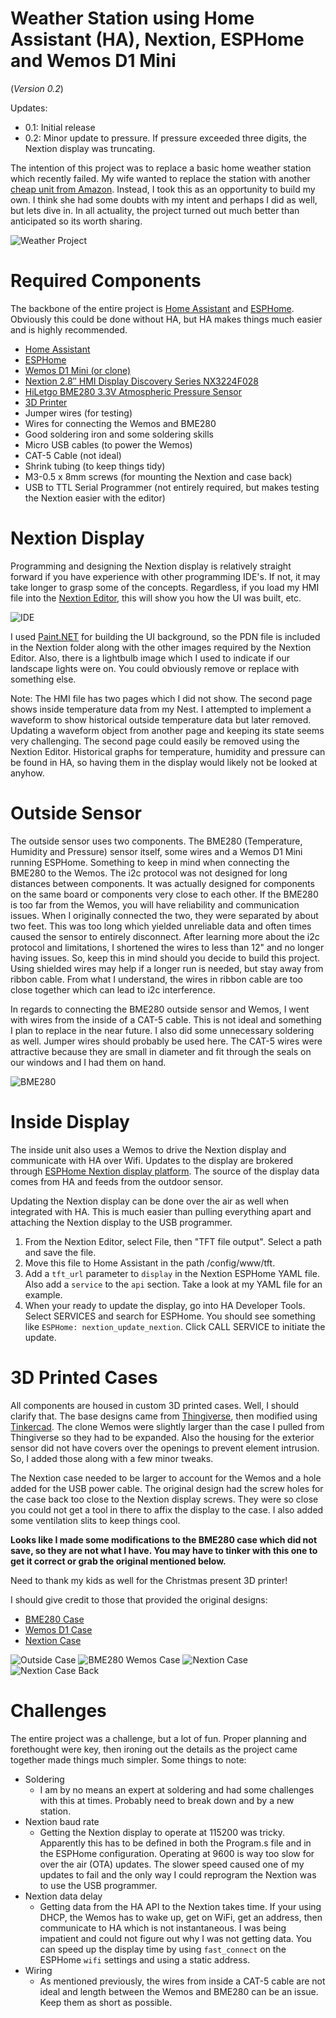 # Weather Station using Home Assistant (HA), Nextion, ESPHome and Wemos D1 Mini
(_Version 0.2_) 

Updates:
* 0.1: Initial release
* 0.2: Minor update to pressure.  If pressure exceeded three digits, the Nextion display was truncating.

The intention of this project was to replace a basic home weather station which recently failed.  My wife wanted to replace the station with another [cheap unit from Amazon](https://www.amazon.com/AcuRite-00424CA-Digital-Thermometer-Temperature/dp/B00WXIR94M/ref=sr_1_33?crid=2560J0F63KQT8&keywords=acurite+weather+station&qid=1673193466&sprefix=accurite+weather+station%2Caps%2C115&sr=8-33).  Instead, I took this as an opportunity to build my own.  I think she had some doubts with my intent and perhaps I did as well, but lets dive in.  In all actuality, the project turned out much better than anticipated so its worth sharing.

![Weather Project](/images/project.jpg "Weather Project Photo")

# Required Components

The backbone of the entire project is [Home Assistant](https://www.home-assistant.io/) and [ESPHome](https://esphome.io/).  Obviously this could be done without HA, but HA makes things much easier and is highly recommended.

* [Home Assistant](https://www.home-assistant.io/) 
* [ESPHome](https://esphome.io/)
* [Wemos D1 Mini (or clone)](https://www.amazon.com/dp/B081PX9YFV?psc=1&ref=ppx_yo2ov_dt_b_product_details)
* [Nextion 2.8″ HMI Display Discovery Series NX3224F028](https://www.amazon.com/dp/B0BBL3GM3S)
* [HiLetgo BME280 3.3V Atmospheric Pressure Sensor](https://www.amazon.com/dp/B01N47LZ4P)
* [3D Printer](https://www.creality.com/products/ender-3-v2-neo-3d-printer)
* Jumper wires (for testing)
* Wires for connecting the Wemos and BME280
* Good soldering iron and some soldering skills
* Micro USB cables (to power the Wemos)
* CAT-5 Cable (not ideal)
* Shrink tubing (to keep things tidy)
* M3-0.5 x 8mm screws (for mounting the Nextion and case back)
* USB to TTL Serial Programmer (not entirely required, but makes testing the Nextion easier with the editor)

# Nextion Display

Programming and designing the Nextion display is relatively straight forward if you have experience with other programming IDE's.  If not, it may take longer to grasp some of the concepts.  Regardless, if you load my HMI file into the [Nextion Editor](https://nextion.tech/nextion-editor/), this will show you how the UI was built, etc.

![IDE](/images/nextion_ide.png "IDE")

I used [Paint.NET](https://www.getpaint.net/) for building the UI background, so the PDN file is included in the Nextion folder along with the other images required by the Nextion Editor.  Also, there is a lightbulb image which I used to indicate if our landscape lights were on.  You could obviously remove or replace with something else.

Note:  The HMI file has two pages which I did not show.  The second page shows inside temperature data from my Nest.  I attempted to implement a waveform to show historical outside temperature data but later removed.  Updating a waveform object from another page and keeping its state seems very challenging.  The second page could easily be removed using the Nextion Editor.  Historical graphs for temperature, humidity and pressure can be found in HA, so having them in the display would likely not be looked at anyhow.

# Outside Sensor

The outside sensor uses two components.  The BME280 (Temperature, Humidity and Pressure) sensor itself, some wires and a Wemos D1 Mini running ESPHome.  Something to keep in mind when connecting the BME280 to the Wemos.  The i2c protocol was not designed for long distances between components.  It was actually designed for components on the same board or components very close to each other.  If the BME280 is too far from the Wemos, you will have reliability and communication issues.  When I originally connected the two, they were separated by about two feet.  This was too long which yielded unreliable data and often times caused the sensor to entirely disconnect.  After learning more about the i2c protocol and limitations, I shortened the wires to less than 12" and no longer having issues.  So, keep this in mind should you decide to build this project.  Using shielded wires may help if a longer run is needed, but stay away from ribbon cable.  From what I understand, the wires in ribbon cable are too close together which can lead to i2c interference.

In regards to connecting the BME280 outside sensor and Wemos, I went with wires from the inside of a CAT-5 cable.  This is not ideal and something I plan to replace in the near future.  I also did some unnecessary soldering as well.  Jumper wires should probably be used here.  The CAT-5 wires were attractive because they are small in diameter and fit through the seals on our windows and I had them on hand.


![BME280](/images/outside_sensor.jpg "BME280 and Case")

# Inside Display

The inside unit also uses a Wemos to drive the Nextion display and communicate with HA over Wifi.  Updates to the display are brokered through [ESPHome Nextion display platform](https://esphome.io/components/display/nextion.html).  The source of the display data comes from HA and feeds from the outdoor sensor.

Updating the Nextion display can be done over the air as well when integrated with HA. This is much easier than pulling everything apart and attaching the Nextion display to the USB programmer.

1. From the Nextion Editor, select File, then "TFT file output".  Select a path and save the file.
2. Move this file to Home Assistant in the path /config/www/tft.
3. Add a `tft_url` parameter to `display` in the Nextion ESPHome YAML file.  Also add a `service` to the `api` section.  Take a look at my YAML file for an example.
4. When your ready to update the display, go into HA Developer Tools.  Select SERVICES and search for ESPHome.  You should see something like `ESPHome: nextion_update_nextion`.  Click CALL SERVICE to initiate the update.


# 3D Printed Cases

All components are housed in custom 3D printed cases.  Well, I should clarify that.  The base designs came from [Thingiverse](https://www.thingiverse.com/), then modified using [Tinkercad](https://www.tinkercad.com/).  The clone Wemos were slightly larger than the case I pulled from Thingiverse so they had to be expanded.  Also the housing for the exterior sensor did not have covers over the openings to prevent element intrusion.  So, I added those along with a few minor tweaks.  

The Nextion case needed to be larger to account for the Wemos and a hole added for the USB power cable.  The original design had the screw holes for the case back too close to the Nextion display screws.  They were so close you could not get a tool in there to affix the display to the case.  I also added some ventilation slits to keep things cool.

**Looks like I made some modifications to the BME280 case which did not save, so they are not what I have.  You may have to tinker with this one to get it correct or grab the original mentioned below.**

Need to thank my kids as well for the Christmas present 3D printer!

I should give credit to those that provided the original designs:

* [BME280 Case](https://www.thingiverse.com/thing:3809818)
* [Wemos D1 Case](https://www.thingiverse.com/thing:1768820)
* [Nextion Case](https://www.thingiverse.com/thing:1497062)

![Outside Case](/images/case_outside.jpg "Outside Case")
![BME280 Wemos Case](/images/case_wemos.jpg "BME280 Wemos Case")
![Nextion Case](/images/case_inside.jpg "Nextion Case")
![Nextion Case Back](/images/case_back.jpg "Nextion Case Back")

# Challenges

The entire project was a challenge, but a lot of fun.  Proper planning and forethought were key, then ironing out the details as the project came together made things much simpler.  Some things to note:

* Soldering
    * I am by no means an expert at soldering and had some challenges with this at times.  Probably need to break down and by a new station.
* Nextion baud rate
    * Getting the Nextion display to operate at 115200 was tricky.  Apparently this has to be defined in both the Program.s file and in the ESPHome configuration.  Operating at 9600 is way too slow for over the air (OTA) updates.  The slower speed caused one of my updates to fail and the only way I could reprogram the Nextion was to use the USB programmer.
* Nextion data delay
    * Getting data from the HA API to the Nextion takes time.  If your using DHCP, the Wemos has to wake up, get on WiFi, get an address, then communicate to HA which is not instantaneous.  I was being impatient and could not figure out why I was not getting data.  You can speed up the display time by using `fast_connect` on the ESPHome `wifi` settings and using a static address.
* Wiring
    * As mentioned previously, the wires from inside a CAT-5 cable are not ideal and length between the Wemos and BME280 can be an issue.  Keep them as short as possible.

